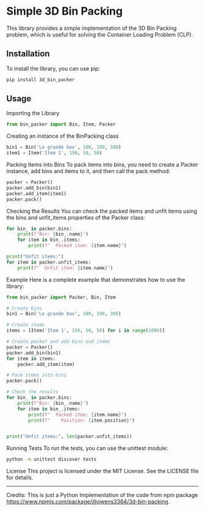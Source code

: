 # Simple 3D Bin Packing

This library provides a simple implementation of the 3D Bin Packing problem, which is useful for solving the Container Loading Problem (CLP).

## Installation

To install the library, you can use pip:

```sh
pip install 3d_bin_packer
```
## Usage
Importing the Library
```python
from bin_packer import Bin, Item, Packer
```
Creating an instance of the BinPacking class
```python
bin1 = Bin('Le grande box', 100, 100, 300)
item1 = Item('Item 1', 150, 50, 50)
```
Packing Items into Bins
To pack items into bins, you need to create a Packer instance, add bins and items to it, and then call the pack method:

```python
packer = Packer()
packer.add_bin(bin1)
packer.add_item(item1)
packer.pack()
```

Checking the Results
You can check the packed items and unfit items using the bins and unfit_items properties of the Packer class:

```python
for bin_ in packer.bins:
    print(f"Bin: {bin_.name}")
    for item in bin_.items:
        print(f"  Packed item: {item.name}")

print("Unfit items:")
for item in packer.unfit_items:
    print(f"  Unfit item: {item.name}")
```

Example
Here is a complete example that demonstrates how to use the library:

```python
from bin_packer import Packer, Bin, Item

# Create bins
bin1 = Bin('Le grande box', 100, 100, 300)

# Create items
items = [Item('Item 1', 150, 50, 50) for i in range(1000)]

# Create packer and add bins and items
packer = Packer()
packer.add_bin(bin1)
for item in items:
    packer.add_item(item)

# Pack items into bins
packer.pack()

# Check the results
for bin_ in packer.bins:
    print(f"Bin: {bin_.name}")
    for item in bin_.items:
        print(f"  Packed item: {item.name}")
        print(f"    Position: {item.position}")


print("Unfit items:", len(packer.unfit_items))
```
Running Tests
To run the tests, you can use the unittest module:

```sh
python -m unittest discover tests
```
License
This project is licensed under the MIT License. See the LICENSE file for details.

---
Credits: This is just a Python Implementation of the code from npm package https://www.npmjs.com/package/@owens3364/3d-bin-packing.
